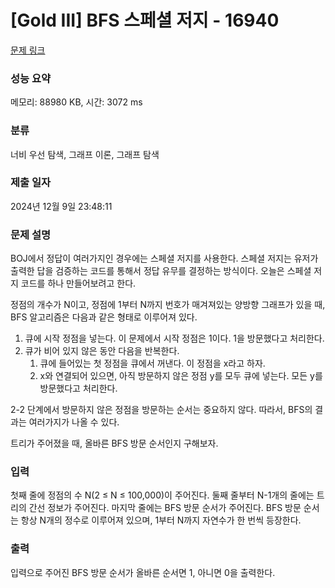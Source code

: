 # [Gold III] BFS 스페셜 저지 - 16940 

[문제 링크](https://www.acmicpc.net/problem/16940) 

### 성능 요약

메모리: 88980 KB, 시간: 3072 ms

### 분류

너비 우선 탐색, 그래프 이론, 그래프 탐색

### 제출 일자

2024년 12월 9일 23:48:11

### 문제 설명

<p>BOJ에서 정답이 여러가지인 경우에는 스페셜 저지를 사용한다. 스페셜 저지는 유저가 출력한 답을 검증하는 코드를 통해서 정답 유무를 결정하는 방식이다. 오늘은 스페셜 저지 코드를 하나 만들어보려고 한다.</p>

<p>정점의 개수가 N이고, 정점에 1부터 N까지 번호가 매겨져있는 양방향 그래프가 있을 때, BFS 알고리즘은 다음과 같은 형태로 이루어져 있다.</p>

<ol>
	<li>큐에 시작 정점을 넣는다. 이 문제에서 시작 정점은 1이다. 1을 방문했다고 처리한다.</li>
	<li>큐가 비어 있지 않은 동안 다음을 반복한다.
	<ol>
		<li>큐에 들어있는 첫 정점을 큐에서 꺼낸다. 이 정점을 x라고 하자.</li>
		<li>x와 연결되어 있으면, 아직 방문하지 않은 정점 y를 모두 큐에 넣는다. 모든 y를 방문했다고 처리한다.</li>
	</ol>
	</li>
</ol>

<p>2-2 단계에서 방문하지 않은 정점을 방문하는 순서는 중요하지 않다. 따라서, BFS의 결과는 여러가지가 나올 수 있다.</p>

<p>트리가 주어졌을 때, 올바른 BFS 방문 순서인지 구해보자.</p>

### 입력 

 <p>첫째 줄에 정점의 수 N(2 ≤ N ≤ 100,000)이 주어진다. 둘째 줄부터 N-1개의 줄에는 트리의 간선 정보가 주어진다. 마지막 줄에는 BFS 방문 순서가 주어진다. BFS 방문 순서는 항상 N개의 정수로 이루어져 있으며, 1부터 N까지 자연수가 한 번씩 등장한다.</p>

### 출력 

 <p>입력으로 주어진 BFS 방문 순서가 올바른 순서면 1, 아니면 0을 출력한다.</p>

